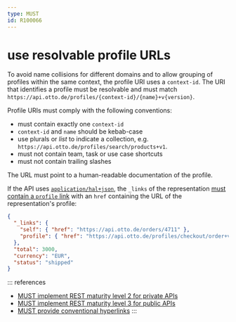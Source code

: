 ```yaml
---
type: MUST
id: R100066
---
```


# use resolvable profile URLs

To avoid name collisions for different domains and to allow grouping of profiles within the same context, the profile URI uses a `context-id`.
The URI that identifies a profile must be resolvable and must match `https://api.otto.de/profiles/{context-id}/{name}+v{version}`.

Profile URIs must comply with the following conventions:

- must contain exactly one `context-id`
- `context-id` and `name` should be kebab-case
- use plurals or _list_ to indicate a collection, e.g. `https://api.otto.de/profiles/search/products+v1`.
- must not contain team, task or use case shortcuts
- must not contain trailing slashes

The URL must point to a human-readable documentation of the profile.

If the API uses [`application/hal+json`](./guidelines/020_guidelines/040_hypermedia/1010_must-implement-rest-maturity-level-2-for-private-apis.md), the `_links` of the representation [must contain a `profile` link](./guidelines/020_guidelines/040_hypermedia/2040_must-provide-conventional-hyperlinks.md) with an `href` containing the URL of the representation's profile:

```json
{
  "_links": {
    "self": { "href": "https://api.otto.de/orders/4711" },
    "profile": { "href": "https://api.otto.de/profiles/checkout/order+v1" }
  },
  "total": 3000,
  "currency": "EUR",
  "status": "shipped"
}
```

::: references

- [MUST implement REST maturity level 2 for private APIs](./guidelines/020_guidelines/040_hypermedia/1010_must-implement-rest-maturity-level-2-for-private-apis.md)
- [MUST implement REST maturity level 3 for public APIs](./guidelines/020_guidelines/040_hypermedia/1020_must-implement-rest-maturity-level-3-for-public-apis.md)
- [MUST provide conventional hyperlinks](./guidelines/020_guidelines/040_hypermedia/2040_must-provide-conventional-hyperlinks.md)
  :::
